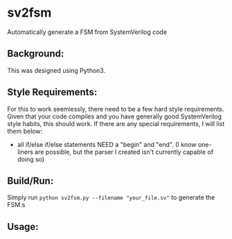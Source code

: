 # sv2fsm
Automatically generate a FSM from SystemVerilog code

## Background:

This was designed using Python3.

## Style Requirements:

For this to work seemlessly, there need to be a few hard style requirements.
Given that your code compiles and you have generally good SystemVerilog
style habits, this should work. If there are any special requirements, I will
list them below:

- all if/else if/else statements NEED a "begin" and "end". (I know one-liners
are possible, but the parser I created isn't currently capable of doing so)

## Build/Run:

Simply run `python sv2fsm.py --filename "your_file.sv"` to generate the FSM.s

## Usage:
